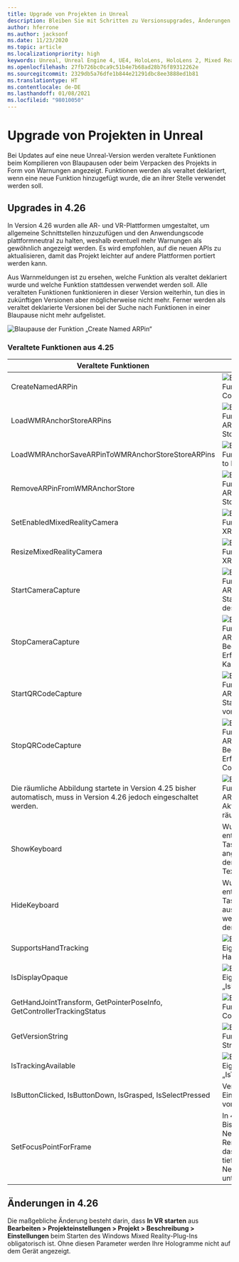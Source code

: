 ```yaml
---
title: Upgrade von Projekten in Unreal
description: Bleiben Sie mit Schritten zu Versionsupgrades, Änderungen an APIs und veralteten Features für Ihre Unreal-Projekte auf dem Laufenden.
author: hferrone
ms.author: jacksonf
ms.date: 11/23/2020
ms.topic: article
ms.localizationpriority: high
keywords: Unreal, Unreal Engine 4, UE4, HoloLens, HoloLens 2, Mixed Reality, Entwicklung, Dokumentation, Leitfäden, Features, Mixed Reality-Headset, Windows Mixed Reality-Headset, Virtual Reality-Headset, Portieren, Upgrade
ms.openlocfilehash: 27fb726bc0ca9c51b4e7b68ad28b76f89312262e
ms.sourcegitcommit: 2329db5a76dfe1b844e21291dbc8ee3888ed1b81
ms.translationtype: HT
ms.contentlocale: de-DE
ms.lasthandoff: 01/08/2021
ms.locfileid: "98010050"
---
```

# <a name="upgrading-projects-in-unreal"></a>Upgrade von Projekten in Unreal

Bei Updates auf eine neue Unreal-Version werden veraltete Funktionen beim Kompilieren von Blaupausen oder beim Verpacken des Projekts in Form von Warnungen angezeigt.  Funktionen werden als veraltet deklariert, wenn eine neue Funktion hinzugefügt wurde, die an ihrer Stelle verwendet werden soll. 

## <a name="426-upgrades"></a>Upgrades in 4.26
 
In Version 4.26 wurden alle AR- und VR-Plattformen umgestaltet, um allgemeine Schnittstellen hinzuzufügen und den Anwendungscode plattformneutral zu halten, weshalb eventuell mehr Warnungen als gewöhnlich angezeigt werden.  Es wird empfohlen, auf die neuen APIs zu aktualisieren, damit das Projekt leichter auf andere Plattformen portiert werden kann.

Aus Warnmeldungen ist zu ersehen, welche Funktion als veraltet deklariert wurde und welche Funktion stattdessen verwendet werden soll.  Alle veralteten Funktionen funktionieren in dieser Version weiterhin, tun dies in zukünftigen Versionen aber möglicherweise nicht mehr.  Ferner werden als veraltet deklarierte Versionen bei der Suche nach Funktionen in einer Blaupause nicht mehr aufgelistet.

![Blaupause der Funktion „Create Named ARPin“](images/unreal-porting-img-01.png)

### <a name="425-deprecations"></a>Veraltete Funktionen aus 4.25

| Veraltete Funktionen | Neue Funktion |
| --- | --- |
| CreateNamedARPin | ![Blaupause der Funktion „Pin Component“](images/unreal-porting-img-02.png) |
| LoadWMRAnchorStoreARPins | ![Blaupause der Funktion „Load ARPins from Local Store“](images/unreal-porting-img-03.png) |
| LoadWMRAnchorSaveARPinToWMRAnchorStoreStoreARPins | ![Blaupause der Funktion „Save ARPin to Local Store“](images/unreal-porting-img-04.png) |
| RemoveARPinFromWMRAnchorStore | ![Blaupause der Funktion „Remove ARPin from Local Store“](images/unreal-porting-img-05.png) |
| SetEnabledMixedRealityCamera | ![Blaupause der Funktion „Set Enabled XRCamera“](images/unreal-porting-img-06.png) |
| ResizeMixedRealityCamera | ![Blaupause der Funktion „Resize XRCamera“](images/unreal-porting-img-07.png) |
| StartCameraCapture | ![Blaupause der Funktion „Toggle ARCapture“ zum Starten der Erfassung des Kamerabilds](images/unreal-porting-img-08.png) |
| StopCameraCapture | ![Blaupause der Funktion „Toggle ARCapture“ zum Beenden der Erfassung des Kamerabilds](images/unreal-porting-img-09.png) |
| StartQRCodeCapture | ![Blaupause der Funktion „Toggle ARCapture“ zum Starten der Erfassung von QR-Codes](images/unreal-porting-img-10.png) |
| StopQRCodeCapture | ![Blaupause der Funktion „Toggle ARCapture“ zum Beenden der Erfassung von QR-Codes](images/unreal-porting-img-11.png) |
| Die räumliche Abbildung startete in Version 4.25 bisher automatisch, muss in Version 4.26 jedoch eingeschaltet werden. | ![Blaupause der Funktion „Toggle ARCapture“ zum Aktivieren der räumlichen Abbildung](images/unreal-porting-img-12.png) |
| ShowKeyboard | Wurde in 4.26 entfernt, da die Tastatur automatisch angezeigt wird, wenn der Fokus auf einem Textwidget liegt. |
| HideKeyboard | Wurde in 4.26 entfernt, da die Tastatur automatisch ausgeblendet wird, wenn ein Textwidget den Fokus verliert. |
| SupportsHandTracking | ![Blaupause der Eigenschaft „Supports Hand Tracking“](images/unreal-porting-img-13.png) |
| IsDisplayOpaque | ![Blaupause der Eigenschaft „IsDisplayOpaque“](images/unreal-porting-img-14.png) |
| GetHandJointTransform, GetPointerPoseInfo, GetControllerTrackingStatus | ![Blaupause der Funktion „Get Motion Controller Data“](images/unreal-porting-img-15.png) |
| GetVersionString | ![Blaupause der Funktion“Get Version String“](images/unreal-porting-img-16.png) |
| IsTrackingAvailable | ![Blaupause der Eigenschaft „IsTrackingAvailable“](images/unreal-porting-img-17.png) |
| IsButtonClicked, IsButtonDown, IsGrasped, IsSelectPressed | Verwenden Sie das Eingabeaktionssystem von Unreal. |
| SetFocusPointForFrame | In 4.26 entfernt.  Bisher für die Neuprojektion beim Remoting verwendet, das jetzt tiefenbasierte Neuprojektion unterstützt. |

## <a name="426-changes"></a>Änderungen in 4.26

Die maßgebliche Änderung besteht darin, dass **In VR starten** aus **Bearbeiten > Projekteinstellungen > Projekt > Beschreibung > Einstellungen** beim Starten des Windows Mixed Reality-Plug-Ins obligatorisch ist. Ohne diesen Parameter werden Ihre Hologramme nicht auf dem Gerät angezeigt.
